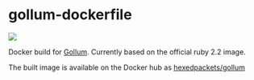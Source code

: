 # gollum-dockerfile
[![](https://images.microbadger.com/badges/image/hexedpackets/gollum.svg)](https://microbadger.com/images/hexedpackets/gollum "Get your own image badge on microbadger.com")

Docker build for [Gollum](https://github.com/gollum/gollum). Currently based on the official ruby 2.2 image.

The built image is available on the Docker hub as [hexedpackets/gollum](https://registry.hub.docker.com/u/hexedpackets/gollum/)
